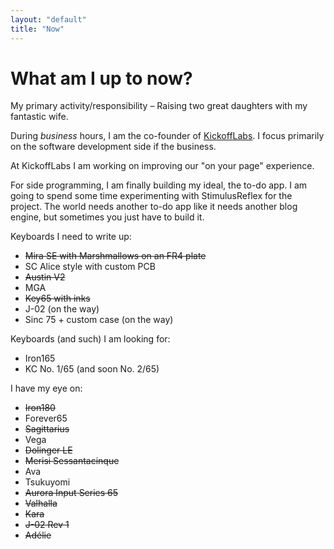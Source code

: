 ```yaml
---
layout: "default"
title: "Now"
---
```


<h1 class="mb-4">What am I up to now?</h1>

My primary activity/responsibility – Raising two great daughters with my fantastic wife.

During _business_ hours, I am the co-founder of [KickoffLabs](https://kickofflabs.com). I focus primarily on the software development side if the business.

At KickoffLabs I am working on improving our "on your page" experience.

For side programming, I am finally building my ideal, the to-do app. I am going to spend some time experimenting with StimulusReflex for the project. The world needs another to-do app like it needs another blog engine, but sometimes you just have to build it.

Keyboards I need to write up:

- ~~Mira SE with Marshmallows on an FR4 plate~~
- SC Alice style with custom PCB
- ~~Austin V2~~
- MGA
- ~~Key65 with inks~~
- J-02 (on the way)
- Sinc 75 + custom case (on the way)

Keyboards (and such) I am looking for:

- Iron165
- KC No. 1/65 (and soon No. 2/65)

I have my eye on:

- ~~Iron180~~
- Forever65
- ~~Sagittarius~~
- Vega
- ~~Dolinger LE~~
- ~~Merisi Sessantacinque~~
- Ava
- Tsukuyomi
- ~~Aurora Input Series 65~~
- ~~Valhalla~~
- ~~Kara~~
- ~~J-02 Rev 1~~
- ~~Adélie~~
